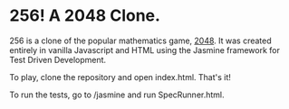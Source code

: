 # 256! A 2048 Clone.
256 is a clone of the popular mathematics game, [2048](https://gabrielecirulli.github.io/2048/ "2048"). It was created entirely in vanilla Javascript and HTML using the Jasmine framework for Test Driven Development. 

To play, clone the repository and open index.html. That's it!

To run the tests, go to /jasmine and run SpecRunner.html.
